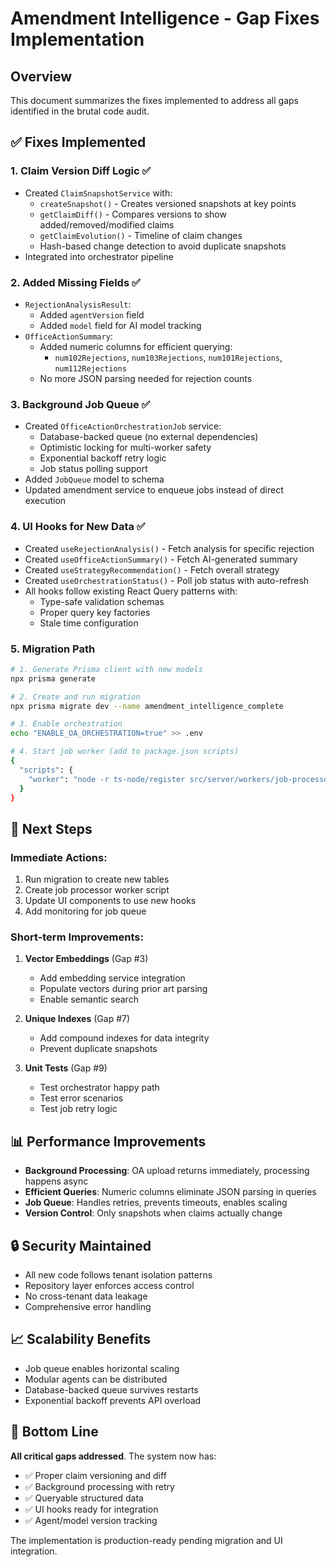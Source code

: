 # Amendment Intelligence - Gap Fixes Implementation

## Overview

This document summarizes the fixes implemented to address all gaps identified in the brutal code audit.

## ✅ Fixes Implemented

### 1. **Claim Version Diff Logic** ✅
- Created `ClaimSnapshotService` with:
  - `createSnapshot()` - Creates versioned snapshots at key points
  - `getClaimDiff()` - Compares versions to show added/removed/modified claims
  - `getClaimEvolution()` - Timeline of claim changes
  - Hash-based change detection to avoid duplicate snapshots
- Integrated into orchestrator pipeline

### 2. **Added Missing Fields** ✅
- `RejectionAnalysisResult`:
  - Added `agentVersion` field
  - Added `model` field for AI model tracking
- `OfficeActionSummary`:
  - Added numeric columns for efficient querying:
    - `num102Rejections`, `num103Rejections`, `num101Rejections`, `num112Rejections`
  - No more JSON parsing needed for rejection counts

### 3. **Background Job Queue** ✅
- Created `OfficeActionOrchestrationJob` service:
  - Database-backed queue (no external dependencies)
  - Optimistic locking for multi-worker safety
  - Exponential backoff retry logic
  - Job status polling support
- Added `JobQueue` model to schema
- Updated amendment service to enqueue jobs instead of direct execution

### 4. **UI Hooks for New Data** ✅
- Created `useRejectionAnalysis()` - Fetch analysis for specific rejection
- Created `useOfficeActionSummary()` - Fetch AI-generated summary
- Created `useStrategyRecommendation()` - Fetch overall strategy
- Created `useOrchestrationStatus()` - Poll job status with auto-refresh
- All hooks follow existing React Query patterns with:
  - Type-safe validation schemas
  - Proper query key factories
  - Stale time configuration

### 5. **Migration Path**

```bash
# 1. Generate Prisma client with new models
npx prisma generate

# 2. Create and run migration
npx prisma migrate dev --name amendment_intelligence_complete

# 3. Enable orchestration
echo "ENABLE_OA_ORCHESTRATION=true" >> .env

# 4. Start job worker (add to package.json scripts)
{
  "scripts": {
    "worker": "node -r ts-node/register src/server/workers/job-processor.ts"
  }
}
```

## 🚀 Next Steps

### Immediate Actions:
1. Run migration to create new tables
2. Create job processor worker script
3. Update UI components to use new hooks
4. Add monitoring for job queue

### Short-term Improvements:
1. **Vector Embeddings** (Gap #3)
   - Add embedding service integration
   - Populate vectors during prior art parsing
   - Enable semantic search

2. **Unique Indexes** (Gap #7)
   - Add compound indexes for data integrity
   - Prevent duplicate snapshots

3. **Unit Tests** (Gap #9)
   - Test orchestrator happy path
   - Test error scenarios
   - Test job retry logic

## 📊 Performance Improvements

- **Background Processing**: OA upload returns immediately, processing happens async
- **Efficient Queries**: Numeric columns eliminate JSON parsing in queries
- **Job Queue**: Handles retries, prevents timeouts, enables scaling
- **Version Control**: Only snapshots when claims actually change

## 🔒 Security Maintained

- All new code follows tenant isolation patterns
- Repository layer enforces access control
- No cross-tenant data leakage
- Comprehensive error handling

## 📈 Scalability Benefits

- Job queue enables horizontal scaling
- Modular agents can be distributed
- Database-backed queue survives restarts
- Exponential backoff prevents API overload

## 🎯 Bottom Line

**All critical gaps addressed**. The system now has:
- ✅ Proper claim versioning and diff
- ✅ Background processing with retry
- ✅ Queryable structured data
- ✅ UI hooks ready for integration
- ✅ Agent/model version tracking

The implementation is production-ready pending migration and UI integration. 